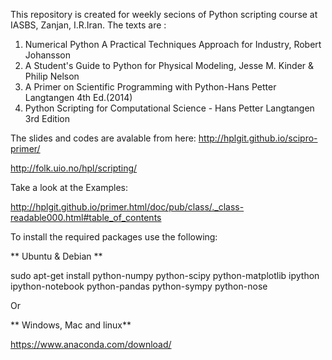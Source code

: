 This repository is created for weekly secions of Python scripting course at 
IASBS, Zanjan, I.R.Iran.
The texts are :
1. Numerical Python A Practical Techniques Approach for Industry, Robert Johansson
2. A Student's Guide to Python for Physical Modeling, Jesse M. Kinder & Philip Nelson
3. A Primer on Scientific Programming with Python-Hans Petter Langtangen 4th Ed.(2014) 
4. Python Scripting for Computational Science - Hans Petter Langtangen 3rd Edition


The slides and codes are avalable from here:
http://hplgit.github.io/scipro-primer/

http://folk.uio.no/hpl/scripting/

Take a look at the Examples:

http://hplgit.github.io/primer.html/doc/pub/class/._class-readable000.html#table_of_contents


To install the required packages use the following:

** Ubuntu & Debian **

sudo apt-get install python-numpy python-scipy python-matplotlib ipython ipython-notebook python-pandas python-sympy python-nose

Or

** Windows, Mac and linux**

https://www.anaconda.com/download/